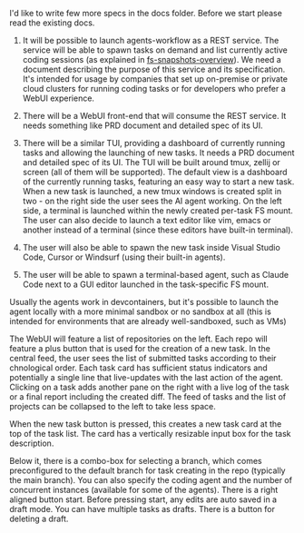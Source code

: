 I'd like to write few more specs in the docs folder. Before we start please read the existing docs.  
  
1) It will be possible to launch agents-workflow as a REST service. The service will be able to spawn tasks on demand and list currently active coding sessions (as explained in [fs-snapshots-overview](../Public/FS%20Snapshots/FS%20Snapshots%20Overview.md)). We need a document describing the purpose of this service and its specification. It's intended for usage by companies that set up on-premise or private cloud clusters for running coding tasks or for developers who prefer a WebUI experience.  
  
2) There will be a WebUI front-end that will consume the REST service. It needs something like PRD document and detailed spec of its UI.  
  
3) There will be a similar TUI, providing a dashboard of currently running tasks and allowing the launching of new tasks. It needs a PRD document and detailed spec of its UI. The TUI will be built around tmux, zellij or screen (all of them will be supported). The default view is a dashboard of the currently running tasks, featuring an easy way to start a new task. When a new task is launched, a new tmux windows is created split in two - on the right side the user sees the AI agent working. On the left side, a terminal is launched within the newly created per-task FS mount. The user can also decide to launch a text editor like vim, emacs or another instead of a terminal (since these editors have built-in terminal).  
  
4) The user will also be able to spawn the new task inside Visual Studio Code, Cursor or Windsurf (using their built-in agents).  
  
5) The user will be able to spawn a terminal-based agent, such as Claude Code next to a GUI editor launched in the task-specific FS mount.  
  
Usually the agents work in devcontainers, but it's possible to launch the agent locally with a more minimal sandbox or no sandbox at all (this is intended for environments that are already well-sandboxed, such as VMs)

The WebUI will feature a list of repositories on the left. Each repo will feature a plus button that is used for the creation of a new task. In the central feed, the user sees the list of submitted tasks according to their chnological order. Each task card has sufficient status indicators and potentially a single line that live-updates with the last action of the agent. Clicking on a task adds another pane on the right with a live log of the task or a final report including the created diff. The feed of tasks and the list of projects can be collapsed to the left to take less space.

When the new task button is pressed, this creates a new task card at the top of the task list. The card has a vertically resizable input box for the task description.  
  
Below it, there is a combo-box for selecting a branch, which comes preconfigured to the default branch for task creating in the repo (typically the main branch). You can also specify the coding agent and the number of concurrent instances (available for some of the agents). There is a right aligned button start. Before pressing start, any edits are auto saved in a draft mode. You can have multiple tasks as drafts. There is a button for deleting a draft.
